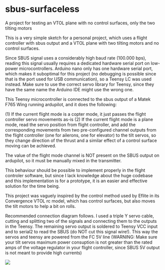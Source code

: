 # sbus-surfaceless
A project for testing an VTOL plane with no control surfaces, only the two tilting motors

This is a very simple sketch for a personal project, which uses a flight controller with sbus output and a VTOL plane with two tilting motors and no control surfaces.

Since SBUS signal uses a considerably high baud rate (100.000 bps), reading this signal usually requires a dedicated hardware serial port on low-power microcontrollers. Arduino nano only has one hardware serial port, which makes it suboptimal for this project (no debugging is possible since that is the port used for USB communication), so a Teensy LC was used instead. Make sure to use the correct servo library for Teensy, since they have the same name the Arduino IDE might use the wrong one.

This Teensy microcontroller is connected to the sbus output of a Matek F765 Wing running ardupilot, and it does the following:

(1) If the current flight mode is a copter mode, it just passes the flight controller servo movements as-is
(2) If the current flight mode is a plane mode, read the servo position from flight controller, and add the corresponding movements from two pre-configured channel outputs from the flight controller (one for ailerons, one for elevator) to the tilt servos, so they change direction of the thrust and a similar effect of a control surface moving can be achieved.

The value of the flight mode channel is NOT present on the SBUS output on ardupilot, so it must be manually mixed in the transmitter.

This behaviour should be possible to implement properly in the flight controler software, but since I lack knowledge about the huge codebase and this implementation is for a prototype, it is an easier and effective solution for the time being.

This project was vaguely inspired by the control method used by Eflite in its Convergence VTOL rc model, which has control surfaces, but also moves the tilt motors to help a bit on rolls.

Recommended connection diagram follows. I used a triple Y servo cable, cutting and splitting two of the signals and connecting them to the outputs in the Teensy. The remaining servo output is soldered to Teensy VCC input and to serial2 to read the SBUS (do NOT cut this signal wire!). This way the servos and teensy are powered from the FC 5V line (WARNING: Make sure your tilt servos maximum power consuption is not greater than the rated amps of the voltage regulator in your flight controller, since SBUS 5V output is not meant to provide high currents)

<a href="https://i.imgur.com/jo9Wan7.jpg"><img src="https://i.imgur.com/jo9Wan7l.jpg"></a>
